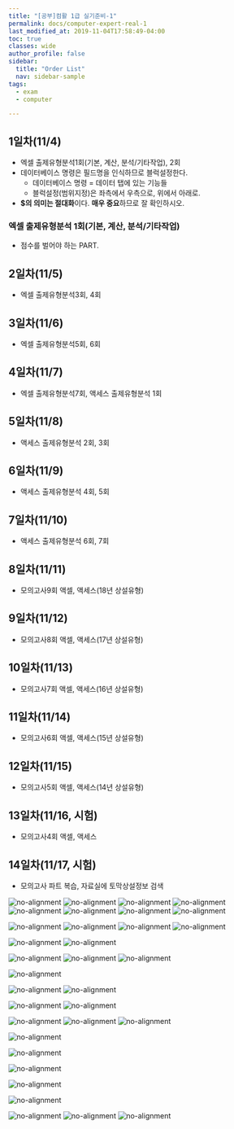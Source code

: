 ```yaml
---
title: "[공부]컴활 1급 실기준비-1"
permalink: docs/computer-expert-real-1
last_modified_at: 2019-11-04T17:58:49-04:00
toc: true
classes: wide
author_profile: false
sidebar:
  title: "Order List"
  nav: sidebar-sample
tags:
  - exam
  - computer

---
```


## 1일차(11/4)

* 엑셀 출제유형분석1회(기본, 계산, 분석/기타작업), 2회
* 데이터베이스 명령은 필드명을 인식하므로 블럭설정한다.
  * 데이터베이스 명령 = 데이터 탭에 있는 기능들
  * 블럭설정(범위지정)은 좌측에서 우측으로, 위에서 아래로.
* **$의 의미는 절대화**이다. **매우 중요**하므로 잘 확인하시오.



### 엑셀 출제유형분석 1회(기본, 계산, 분석/기타작업)

* 점수를 벌어야 하는 PART.


## 2일차(11/5)

* 엑셀 출제유형분석3회, 4회

## 3일차(11/6)

* 엑셀 출제유형분석5회, 6회

## 4일차(11/7)

* 엑셀 출제유형분석7회, 액세스 출제유형분석 1회

## 5일차(11/8)

* 액세스 출제유형분석 2회, 3회

## 6일차(11/9)

* 액세스 출제유형분석 4회, 5회

## 7일차(11/10)

* 액세스 출제유형분석 6회, 7회

## 8일차(11/11)

* 모의고사9회 액셀, 액세스(18년 상설유형)

## 9일차(11/12)

* 모의고사8회 액셀, 액세스(17년 상설유형)

## 10일차(11/13)

* 모의고사7회 액셀, 액세스(16년 상설유형)

## 11일차(11/14)

* 모의고사6회 액셀, 액세스(15년 상설유형)

## 12일차(11/15)

* 모의고사5회 액셀, 액세스(14년 상설유형)

## 13일차(11/16, 시험)

* 모의고사4회 액셀, 액세스

## 14일차(11/17, 시험)

* 모의고사 파트 복습, 자료실에 토막상설정보 검색


![no-alignment](/assets/images/19-11-18-pt.png)
![no-alignment](/assets/images/19-11-21-pt2.png)
![no-alignment](/assets/images/19-11-22-pt3.png)
![no-alignment](/assets/images/19-11-22-pt4.png)
![no-alignment](/assets/images/19-11-26-pt5.png)
![no-alignment](/assets/images/19-11-27-pt6.png)
![no-alignment](/assets/images/19-12-03-pt7.png)
![no-alignment](/assets/images/19-12-05-pt8.png)

![no-alignment](/assets/images/19-12-09-pt8.png)
![no-alignment](/assets/images/19-12-09-pt9.png)
![no-alignment](/assets/images/19-12-09-pt10.png)
![no-alignment](/assets/images/19-12-09-pt11.png)

![no-alignment](/assets/images/19-12-11-pt12.png)
![no-alignment](/assets/images/19-12-11-pt13.png)

![no-alignment](/assets/images/19-12-16-pt14.png)
![no-alignment](/assets/images/19-12-16-pt15.png)
![no-alignment](/assets/images/19-12-16-pt16.png)

![no-alignment](/assets/images/19-12-18-pt17.png)

![no-alignment](/assets/images/19-12-23-pt18.png)
![no-alignment](/assets/images/19-12-23-pt19.png)

![no-alignment](/assets/images/19-12-27-pt20.png)
![no-alignment](/assets/images/19-12-27-pt21.png)

![no-alignment](/assets/images/20-01-01-pt1.png)
![no-alignment](/assets/images/20-01-01-pt2.png)
![no-alignment](/assets/images/20-01-01-pt3.png)


![no-alignment](/assets/images/20-01-08-pt1.png)

![no-alignment](/assets/images/20-01-08-pt2.png)

![no-alignment](/assets/images/20-01-08-pt3.png)

![no-alignment](/assets/images/20-01-08-pt4.png)

![no-alignment](/assets/images/20-01-08-pt5.png)

![no-alignment](/assets/images/20-01-09-pt1.png)
![no-alignment](/assets/images/20-01-09-pt2.png)
![no-alignment](/assets/images/20-01-09-pt3.png)